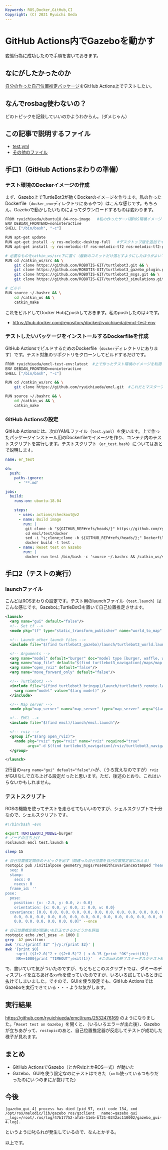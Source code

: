 ```yaml
---
Keywords: ROS,Docker,GitHub,CI
Copyright: (C) 2021 Ryuichi Ueda
---
```


# GitHub Actions内でGazeboを動かす

変態行為に成功したので手順を書いておきます。


## なにがしたかったのか

[自分の作った自己位置推定パッケージ](https://github.com/ryuichiueda/emcl)をGitHub Actions上でテストしたい。

## なんでrosbag使わないの？

どのトピックを記録していいのかようわからん。（ダメじゃん）

## この記事で説明するファイル

* [test.yml](https://github.com/ryuichiueda/emcl/blob/e7decb3251154097d22dd621d2108283f0a3c8a5/.github/workflows/test.yml)
* [その他のファイル](https://github.com/ryuichiueda/emcl/tree/e7decb3251154097d22dd621d2108283f0a3c8a5/test)

## 手口1（GitHub Actionsまわりの準備）

### テスト環境のDockerイメージの作成

まず、Gazebo上でTurtleBot3が動くDockerのイメージを作ります。私の作ったDockerfile（`docker_env`ディレクトリにあるやつ）はこんな感じです。もちろん、Gazeboで動かしたいものによってダウンロードするものは変わります。

```bash
FROM ryuichiueda/ubuntu18.04-ros-image   #私の作ったサーバ用ROS環境イメージ
ENV DEBIAN_FRONTEND=noninteractive
SHELL ["/bin/bash", "-c"]

RUN apt-get update
RUN apt-get install -y ros-melodic-desktop-full   #デスクトップ版を追加でインストール
RUN apt-get install -y ros-melodic-tf ros-melodic-tf2 ros-melodic-tf2-geometry-msgs ros-melodic-urdf ros-melodic-map-server xvfb vim psmisc #注意：いらないものもインストールしてるかも

# 必要なものをcatkin_ws/src下に置く（最新のコミットだけ落とすようにしたほうがよいです）
RUN cd /catkin_ws/src && \
    git clone https://github.com/ROBOTIS-GIT/turtlebot3.git && \
    git clone https://github.com/ROBOTIS-GIT/turtlebot3_gazebo_plugin.git && \
    git clone https://github.com/ROBOTIS-GIT/turtlebot3_msgs.git && \
    git clone https://github.com/ROBOTIS-GIT/turtlebot3_simulations.git

# ビルド
RUN source ~/.bashrc && \
    cd /catkin_ws && \
    catkin_make
```


これをビルドしてDocker Hubにpushしておきます。私のpushしたのは↓です。

* https://hub.docker.com/repository/docker/ryuichiueda/emcl-test-env


### テストしたいパッケージをインストールするDockerfileを作成

GitHub ActionsでビルドするためのDockerfile（`docker`ディレクトリにあります）です。テスト対象のリポジトリをクローンしてビルドするだけです。

```bash
FROM ryuichiueda/emcl-test-env:latest  #上で作ったテスト環境のイメージを利用
ENV DEBIAN_FRONTEND=noninteractive
SHELL ["/bin/bash", "-c"]

RUN cd /catkin_ws/src && \
    git clone https://github.com/ryuichiueda/emcl.git  #これだとマスターブランチのテストになるので改良が必要

RUN source ~/.bashrc && \
    cd /catkin_ws && \
    catkin_make
```

### GitHub Actionsの設定

GitHub Actionsには、次のYAMLファイル（`test.yaml`）を使います。上で作ったパッケージインストール用のDockerfileでイメージを作り、コンテナ内のテストスクリプトを実行します。テストスクリプト（`er_test.bash`）についてはあとで説明します。

```yaml
name: er_test

on:
  push:
    paths-ignore:
      - '**.md'

jobs:
  build:
    runs-on: ubuntu-18.04

    steps:
      - uses: actions/checkout@v2
      - name: Build image                                                 #イメージを作成
        run: |
         git clone -b "${GITHUB_REF#refs/heads/}" https://github.com/ryuichiueda/emcl.git
         cd emcl/test/docker
         sed -i "s;clone;clone -b ${GITHUB_REF#refs/heads/};" Dockerfile  #Dockerfileの中のcloneを当該のブランチに
         docker build -t test .
      - name: Reset test on Gazebo                                        #コンテナ内のテストスクリプトを実行
        run: |
         docker run test /bin/bash -c 'source ~/.bashrc && /catkin_ws/src/emcl/test/er_test.bash'
```


## 手口2（テストの実行）

### launchファイル

こんどはROSまわりの設定です。テスト用のlaunchファイル（`test.launch`）はこんな感じです。GazeboにTurtleBot3を置いて自己位置推定させます。

```xml
<launch>
  <arg name="gui" default="false"/>
  <!-- Set tf -->
  <node pkg="tf" type="static_transform_publisher" name="world_to_map" args="0 0 0 0 0 0 world map 100" />

  <!-- Launch other launch files -->
  <include file="$(find turtlebot3_gazebo)/launch/turtlebot3_world.launch"/>

  <!-- Arguments -->
  <arg name="model" default="burger" doc="model type [burger, waffle, waffle_pi]"/>
  <arg name="map_file" default="$(find turtlebot3_navigation)/maps/map.yaml"/>
  <arg name="open_rviz" default="false"/>
  <arg name="move_forward_only" default="false"/>

  <!-- Turtlebot3 -->
  <include file="$(find turtlebot3_bringup)/launch/turtlebot3_remote.launch">
    <arg name="model" value="$(arg model)" />
  </include>

  <!-- Map server -->
  <node pkg="map_server" name="map_server" type="map_server" args="$(arg map_file)"/>

  <!-- EMCL -->
  <include file="$(find emcl)/launch/emcl.launch"/>

  <!-- rviz -->
  <group if="$(arg open_rviz)">
    <node pkg="rviz" type="rviz" name="rviz" required="true"
          args="-d $(find turtlebot3_navigation)/rviz/turtlebot3_navigation.rviz"/>
  </group>

</launch>
```

2行目の`<arg name="gui" default="false"/>`が、（うろ覚えなのですが）`rviz`がGUIなしで立ち上げる設定だったと思います。ただ、後述のとおり、これはいらないかもしれません。

### テストスクリプト

ROSの機能を使ってテストを走らせてもいいのですが、シェルスクリプトで十分なので、シェルスクリプトです。


```bash
#!/bin/bash -evx

export TURTLEBOT3_MODEL=burger
# ノードの立ち上げ
roslaunch emcl test.launch &

sleep 15

# 自己位置推定関係のトピックを出す（間違った自己位置を自己位置推定器に伝える）
rostopic pub /initialpose geometry_msgs/PoseWithCovarianceStamped "header:
  seq: 0
  stamp:
    secs: 0
    nsecs: 0
  frame_id: ''
pose:
  pose:
    position: {x: -2.5, y: 0.0, z: 0.0}
    orientation: {x: 0.0, y: 0.0, z: 0.0, w: 0.0}
  covariance: [0.0, 0.0, 0.0, 0.0, 0.0, 0.0, 0.0, 0.0, 0.0, 0.0, 0.0, 0.0, 0.0, 0.0,
    0.0, 0.0, 0.0, 0.0, 0.0, 0.0, 0.0, 0.0, 0.0, 0.0, 0.0, 0.0, 0.0, 0.0, 0.0, 0.0,
    0.0, 0.0, 0.0, 0.0, 0.0, 0.0]" --once

# 自己位置推定器が間違いを訂正できるかどうかを評価
rostopic echo /mcl_pose -n 1000 |
grep -A2 position:             |
awk '/x:/{printf $2" "}/y:/{print $2}' |
awk '{print $0}
     sqrt( ($1+2.0)^2 + ($2+0.5)^2 ) < 0.15 {print "OK";exit(0)}
     NR==1000{print "TIMEOUT";exit(1)}'   #このawkの終了ステータスがテスト結果に
```

で、書いていて気がついたのですが、もともとこのスクリプトでは、ダミーのディスプレイを立ちあげる`xvfb`を使っていたのですが、いろいろ試しているときに抜けてしまいました。ですので、GUIを使う設定でも、GitHub ActionsではGazeboを実行できている・・・ような気がします。


## 実行結果

https://github.com/ryuichiueda/emcl/runs/2532476169 のようになりました。「`Reset test on Gazebo`」を開くと、（いろいろエラーが出た後）、Gazeboが立ちあがって、`rostopic`のあと、自己位置推定器が反応してテストが成功した様子が見れます。


## まとめ

* GitHub ActionsでGazebo（とかRvizとかROS一式）が動いた
* Gazebo、GUIを使う設定なのにテストはできた（`xvfb`使っているつもりだったのにいつのまにか抜けてた）


## 今後

```
[gazebo_gui-4] process has died [pid 97, exit code 134, cmd /opt/ros/melodic/lib/gazebo_ros/gzclient __name:=gazebo_gui __log:=/root/.ros/log/47b17752-afa5-11eb-bf21-0242ac110002/gazebo_gui-4.log].
```

というように叱られが発生しているので、なんとかする。



以上です。
